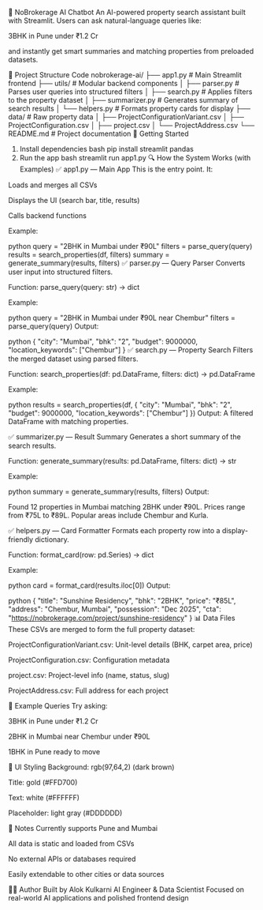 🏡 NoBrokerage AI Chatbot
An AI-powered property search assistant built with Streamlit. Users can ask natural-language queries like:

3BHK in Pune under ₹1.2 Cr

and instantly get smart summaries and matching properties from preloaded datasets.

📁 Project Structure
Code
nobrokerage-ai/
├── app1.py                      # Main Streamlit frontend
├── utils/                       # Modular backend components
│   ├── parser.py               # Parses user queries into structured filters
│   ├── search.py               # Applies filters to the property dataset
│   ├── summarizer.py           # Generates summary of search results
│   └── helpers.py              # Formats property cards for display
├── data/                        # Raw property data
│   ├── ProjectConfigurationVariant.csv
│   ├── ProjectConfiguration.csv
│   ├── project.csv
│   └── ProjectAddress.csv
└── README.md                   # Project documentation
🚀 Getting Started
1. Install dependencies
bash
pip install streamlit pandas
2. Run the app
bash
streamlit run app1.py
🔍 How the System Works (with Examples)
✅ app1.py — Main App
This is the entry point. It:

Loads and merges all CSVs

Displays the UI (search bar, title, results)

Calls backend functions

Example:

python
query = "2BHK in Mumbai under ₹90L"
filters = parse_query(query)
results = search_properties(df, filters)
summary = generate_summary(results, filters)
✅ parser.py — Query Parser
Converts user input into structured filters.

Function: parse_query(query: str) → dict

Example:

python
query = "2BHK in Mumbai under ₹90L near Chembur"
filters = parse_query(query)
Output:

python
{
  "city": "Mumbai",
  "bhk": "2",
  "budget": 9000000,
  "location_keywords": ["Chembur"]
}
✅ search.py — Property Search
Filters the merged dataset using parsed filters.

Function: search_properties(df: pd.DataFrame, filters: dict) → pd.DataFrame

Example:

python
results = search_properties(df, {
  "city": "Mumbai",
  "bhk": "2",
  "budget": 9000000,
  "location_keywords": ["Chembur"]
})
Output: A filtered DataFrame with matching properties.

✅ summarizer.py — Result Summary
Generates a short summary of the search results.

Function: generate_summary(results: pd.DataFrame, filters: dict) → str

Example:

python
summary = generate_summary(results, filters)
Output:

Found 12 properties in Mumbai matching 2BHK under ₹90L. Prices range from ₹75L to ₹89L. Popular areas include Chembur and Kurla.

✅ helpers.py — Card Formatter
Formats each property row into a display-friendly dictionary.

Function: format_card(row: pd.Series) → dict

Example:

python
card = format_card(results.iloc[0])
Output:

python
{
  "title": "Sunshine Residency",
  "bhk": "2BHK",
  "price": "₹85L",
  "address": "Chembur, Mumbai",
  "possession": "Dec 2025",
  "cta": "https://nobrokerage.com/project/sunshine-residency"
}
📊 Data Files
These CSVs are merged to form the full property dataset:

ProjectConfigurationVariant.csv: Unit-level details (BHK, carpet area, price)

ProjectConfiguration.csv: Configuration metadata

project.csv: Project-level info (name, status, slug)

ProjectAddress.csv: Full address for each project

💬 Example Queries
Try asking:

3BHK in Pune under ₹1.2 Cr

2BHK in Mumbai near Chembur under ₹90L

1BHK in Pune ready to move

🎨 UI Styling
Background: rgb(97,64,2) (dark brown)

Title: gold (#FFD700)

Text: white (#FFFFFF)

Placeholder: light gray (#DDDDDD)

📌 Notes
Currently supports Pune and Mumbai

All data is static and loaded from CSVs

No external APIs or databases required

Easily extendable to other cities or data sources

👨‍💻 Author
Built by Alok Kulkarni AI Engineer & Data Scientist Focused on real-world AI applications and polished frontend design